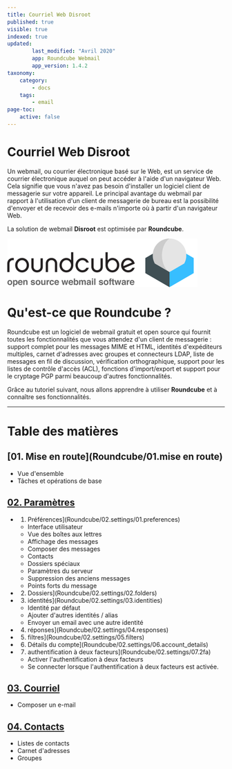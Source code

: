 ```yaml
---
title: Courriel Web Disroot
published: true
visible: true
indexed: true
updated:
        last_modified: "Avril 2020"
        app: Roundcube Webmail
        app_version: 1.4.2
taxonomy:
    category:
        - docs
    tags:
        - email
page-toc:
    active: false
---
```


# Courriel Web Disroot

Un webmail, ou courrier électronique basé sur le Web, est un service de courrier électronique auquel on peut accéder à l'aide d'un navigateur Web. Cela signifie que vous n'avez pas besoin d'installer un logiciel client de messagerie sur votre appareil. Le principal avantage du webmail par rapport à l'utilisation d'un client de messagerie de bureau est la possibilité d'envoyer et de recevoir des e-mails n'importe où à partir d'un navigateur Web.

La solution de webmail **Disroot** est optimisée par **Roundcube**.


![](logo.png)

# Qu'est-ce que Roundcube ?
Roundcube est un logiciel de webmail gratuit et open source qui fournit toutes les fonctionnalités que vous attendez d'un client de messagerie : support complet pour les messages MIME et HTML, identités d'expéditeurs multiples, carnet d'adresses avec groupes et connecteurs LDAP, liste de messages en fil de discussion, vérification orthographique, support pour les listes de contrôle d'accès (ACL), fonctions d'import/export et support pour le cryptage PGP parmi beaucoup d'autres fonctionnalités.

Grâce au tutoriel suivant, nous allons apprendre à utiliser **Roundcube** et à connaître ses fonctionnalités.

----

# Table des matières

## [01. Mise en route](Roundcube/01.mise en route)
  - Vue d'ensemble
  - Tâches et opérations de base

## [02. Paramètres](Roundcube/02.paramètres)
  - 01. Préférences](Roundcube/02.settings/01.preferences)
    - Interface utilisateur
    - Vue des boîtes aux lettres
    - Affichage des messages
    - Composer des messages
    - Contacts
    - Dossiers spéciaux
    - Paramètres du serveur
    - Suppression des anciens messages
    - Points forts du message
  - 02. Dossiers](Roundcube/02.settings/02.folders)
  - 03. identités](Roundcube/02.settings/03.identities)
    - Identité par défaut
    - Ajouter d'autres identités / alias
    - Envoyer un email avec une autre identité
  - 04. réponses](Roundcube/02.settings/04.responses)
  - 05. filtres](Roundcube/02.settings/05.filters)
  - 06. Détails du compte](Roundcube/02.settings/06.account_details)
  - 07. authentification à deux facteurs](Roundcube/02.settings/07.2fa)
    - Activer l'authentification à deux facteurs
    - Se connecter lorsque l'authentification à deux facteurs est activée.

## [03. Courriel](Roundcube/03.email)
  - Composer un e-mail

## [04. Contacts](Roundcube/04.contacts)
  - Listes de contacts
  - Carnet d'adresses
  - Groupes
